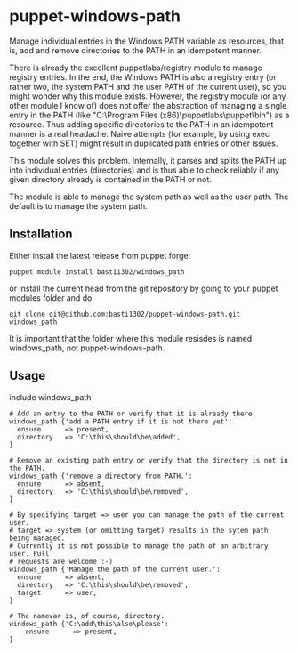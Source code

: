 puppet-windows-path
===================

Manage individual entries in the Windows PATH variable as resources, that is, add and remove directories to the PATH in an idempotent manner.

There is already the excellent puppetlabs/registry module to manage registry entries. In the end, the Windows PATH is also a registry entry (or rather two, the system PATH and the user PATH of the current user), so you might wonder why this module exists. However, the registry module (or any other module I know of) does not offer the abstraction of managing a single entry in the PATH (like "C:\Program Files (x86)\puppetlabs\puppet\bin") as a resource. Thus adding specific directories to the PATH in an idempotent manner is a real headache. Naive attempts (for example, by using exec together with SET) might result in duplicated path entries or other issues.

This module solves this problem. Internally, it parses and splits the PATH up into individual entries (directories) and is thus able to check reliably if any given directory already is contained in the PATH or not.

The module is able to manage the system path as well as the user path. The default is to manage the system path.

Installation
------------

Either install the latest release from puppet forge:

    puppet module install basti1302/windows_path

or install the current head from the git repository by going to your puppet modules folder and do

    git clone git@github.com:basti1302/puppet-windows-path.git windows_path

It is important that the folder where this module resisdes is named windows_path, not puppet-windows-path.

Usage
-----

include windows_path

    # Add an entry to the PATH or verify that it is already there.
    windows_path {'add a PATH entry if it is not there yet':
      ensure      => present,
      directory   => 'C:\this\should\be\added',
    }

    # Remove an existing path entry or verify that the directory is not in the PATH.
    windows_path {'remove a directory from PATH.':
      ensure      => absent,
      directory   => 'C:\this\should\be\removed',
    }

    # By specifying target => user you can manage the path of the current user.
    # target => system (or omitting target) results in the sytem path being managed.
    # Currently it is not possible to manage the path of an arbitrary user. Pull
    # requests are welcome :-)
    windows_path {'Manage the path of the current user.':
      ensure      => absent,
      directory   => 'C:\this\should\be\removed',
      target      => user,
    }

    # The namevar is, of course, directory. 
    windows_path {'C:\add\this\also\please':
        ensure      => present,
    }
